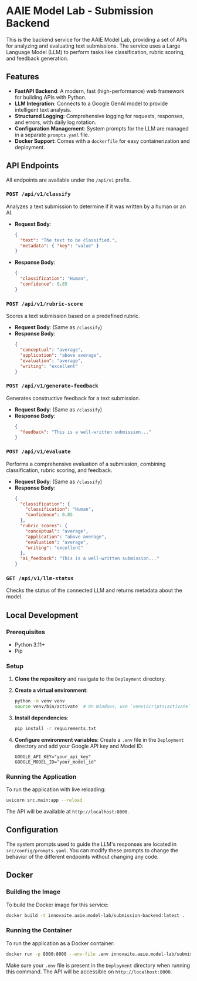 


# AAIE Model Lab - Submission Backend

This is the backend service for the AAIE Model Lab, providing a set of APIs for analyzing and evaluating text submissions. The service uses a Large Language Model (LLM) to perform tasks like classification, rubric scoring, and feedback generation.

## Features

- **FastAPI Backend**: A modern, fast (high-performance) web framework for building APIs with Python.
- **LLM Integration**: Connects to a Google GenAI model to provide intelligent text analysis.
- **Structured Logging**: Comprehensive logging for requests, responses, and errors, with daily log rotation.
- **Configuration Management**: System prompts for the LLM are managed in a separate `prompts.yaml` file.
- **Docker Support**: Comes with a `dockerfile` for easy containerization and deployment.

## API Endpoints

All endpoints are available under the `/api/v1` prefix.

### `POST /api/v1/classify`

Analyzes a text submission to determine if it was written by a human or an AI.

- **Request Body**:
  ```json
  {
    "text": "The text to be classified.",
    "metadata": { "key": "value" }
  }
  ```
- **Response Body**:
  ```json
  {
    "classification": "Human",
    "confidence": 0.85
  }
  ```

### `POST /api/v1/rubric-score`

Scores a text submission based on a predefined rubric.

- **Request Body**: (Same as `/classify`)
- **Response Body**:
  ```json
  {
    "conceptual": "average",
    "application": "above average",
    "evaluation": "average",
    "writing": "excellent"
  }
  ```

### `POST /api/v1/generate-feedback`

Generates constructive feedback for a text submission.

- **Request Body**: (Same as `/classify`)
- **Response Body**:
  ```json
  {
    "feedback": "This is a well-written submission..."
  }
  ```

### `POST /api/v1/evaluate`

Performs a comprehensive evaluation of a submission, combining classification, rubric scoring, and feedback.

- **Request Body**: (Same as `/classify`)
- **Response Body**:
  ```json
  {
    "classification": {
      "classification": "Human",
      "confidence": 0.85
    },
    "rubric_scores": {
      "conceptual": "average",
      "application": "above average",
      "evaluation": "average",
      "writing": "excellent"
    },
    "ai_feedback": "This is a well-written submission..."
  }
  ```

### `GET /api/v1/llm-status`

Checks the status of the connected LLM and returns metadata about the model.

## Local Development

### Prerequisites

- Python 3.11+
- Pip

### Setup

1.  **Clone the repository** and navigate to the `Deployment` directory.

2.  **Create a virtual environment**:
    ```bash
    python -m venv venv
    source venv/bin/activate  # On Windows, use `venv\Scripts\activate`
    ```

3.  **Install dependencies**:
    ```bash
    pip install -r requirements.txt
    ```

4.  **Configure environment variables**:
    Create a `.env` file in the `Deployment` directory and add your Google API key and Model ID:
    ```
    GOOGLE_API_KEY="your_api_key"
    GOOGLE_MODEL_ID="your_model_id"
    ```

### Running the Application

To run the application with live reloading:

```bash
uvicorn src.main:app --reload
```

The API will be available at `http://localhost:8000`.

## Configuration

The system prompts used to guide the LLM's responses are located in `src/config/prompts.yaml`. You can modify these prompts to change the behavior of the different endpoints without changing any code.

## Docker

### Building the Image

To build the Docker image for this service:

```bash
docker build -t innovaite.aaie.model-lab/submission-backend:latest .
```

### Running the Container

To run the application as a Docker container:

```bash
docker run -p 8000:8000 --env-file .env innovaite.aaie.model-lab/submission-backend
```

Make sure your `.env` file is present in the `Deployment` directory when running this command. The API will be accessible on `http://localhost:8000`.
